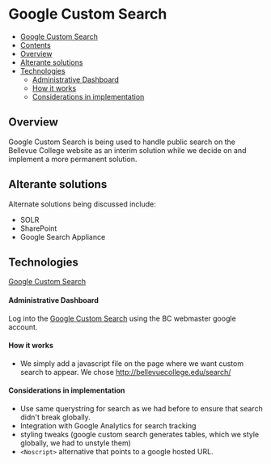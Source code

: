<span id="google-custom-search"></span>
# Google Custom Search

<span id="contents"></span>
- [Google Custom Search](#google-custom-search)
- [Contents](#contents)
- [Overview](#overview)
- [Alterante solutions](#alterante-solutions)
- [Technologies](#technologies)
  - [Administrative Dashboard](#administrative-dashboard)
  - [How it works](#how-it-works)
  - [Considerations in implementation](#considerations-in-implementation)

<span id="overview"></span>
## Overview

Google Custom Search is being used to handle public search on the Bellevue College website as an interim solution while we decide on and implement a more permanent solution.

<span id="alterante-solutions"></span>
## Alterante solutions

Alternate solutions being discussed include:

* SOLR
* SharePoint
* Google Search Appliance

<span id="technologies"></span>
## Technologies

[Google Custom Search](http://www.google.com/cse/all)

<span id="administrative-dashboard"></span>
#### Administrative Dashboard

Log into the [Google Custom Search](http://www.google.com/cse/all) using the BC webmaster google account.

<span id="how-it-works"></span>
#### How it works

* We simply add a javascript file on the page where we want custom search to appear. We chose http://bellevuecollege.edu/search/

<span id="considerations-in-implementation"></span>
#### Considerations in implementation

* Use same querystring for search as we had before to ensure that search didn't break globally.
* Integration with Google Analytics for search tracking
* styling tweaks (google custom search generates tables, which we style globally, we had to unstyle them)
* ```<Noscript>``` alternative that points to a google hosted URL.